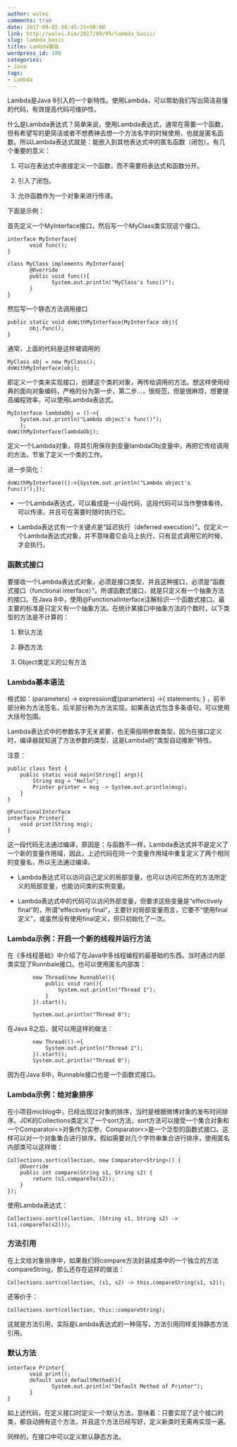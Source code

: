 ```yaml
---
author: wulei
comments: true
date: 2017-09-05 08:45:21+00:00
link: http://wulei.kim/2017/09/05/lambda_basic/
slug: lambda_basic
title: Lambda基础
wordpress_id: 190
categories:
- Java
tags:
- Lambda
---
```


Lambda是Java 8引入的一个新特性。使用Lambda，可以帮助我们写出简洁易懂的代码，有效提高代码可维护性。

什么是Lambda表达式？简单来说，使用Lambda表达式，通常在需要一个函数，但有希望写的更简洁或者不想费神去想一个方法名字的时候使用，也就是匿名函数。所以Lambda表达式就是：能嵌入到其他表达式中的匿名函数（闭包）。有几个重要的意义：



 	
  1. 可以在表达式中直接定义一个函数，而不需要将表达式和函数分开。

 	
  2. 引入了闭包。

 	
  3. 允许函数作为一个对象来进行传递。


下面是示例：

首先定义一个MyInterface接口，然后写一个MyClass类实现这个接口。

    
    interface MyInterface{
           void func();
    }
    
    class MyClass implements MyInterface{
           @Override
           public void func(){
                  System.out.println("MyClass's func()");
           }
    }


然后写一个静态方法调用接口

    
    public static void doWithMyInterface(MyInterface obj){
           obj.func();
    }


通常，上面的代码是这样被调用的

    
    MyClass obj = new MyClass();
    doWithMyInterface(obj);


即定义一个类来实现接口，创建这个类的对象，再传给调用的方法。想这样使用经典的面向对象编码，严格的分为第一步，第二步...，很规范，但是很麻烦，想要提高编程效率，可以使用Lambda表达式。

    
    MyInterface lambdaObj = ()->{
    	System.out.println("Lambda object's func()");
    	};
    doWithMyInterface(lambdaObj);


定义一个Lambda对象，将其引用保存到变量lambdaObj变量中，再把它传给调用的方法，节省了定义一个类的工作。

进一步简化：

    
    doWithMyInterface(()->{System.out.println("Lambda object's func()");});





 	
  * 一个Lambda表达式，可以看成是一小段代码，这段代码可以当作整体看待，可以传递，并且可在需要时随时执行它。

 	
  * Lambda表达式有一个关键点是“延迟执行（deferred execution）”。仅定义一个Lambda表达式对象，并不意味着它会马上执行，只有显式调用它的时候，才会执行。




### 函数式接口


要接收一个Lambda表达式对象，必须是接口类型，并且这种接口，必须是“函数式接口（functional interface）”。所谓函数式接口，就是只定义有一个抽象方法的接口。在Java 8中，使用@FunctionalInterface注解标识一个函数式接口。最主要的标准是只定义有一个抽象方法。在统计某接口中抽象方法的个数时，以下类型的方法是不计算的：



 	
  1. 默认方法

 	
  2. 静态方法

 	
  3. Object类定义的公有方法




### Lambda基本语法


格式如：(parameters) -> expression或(parameters) ->{ statements; } ，前半部分称为方法签名，后半部分称为方法实现。如果表达式包含多条语句，可以使用大括号包围。

Lambda表达式中的参数名字无关紧要，也无需指明参数类型，因为在接口定义时，编译器就知道了方法参数的类型，这是Lambda的“类型自动推断”特性。

注意：

    
    public class Test {
    	public static void main(String[] args){
    		String msg = "Hello";
    		Printer printer = msg -> System.out.println(msg);
    	}
    }
    
    @FunctionalInterface
    interface Printer{
    	void print(String msg);
    }
    
    


这一段代码无法通过编译，原因是：与函数不一样，Lambda表达式并不是定义了一个新的变量作用域，因此，上述代码在同一个变量作用域中重复定义了两个相同的变量名，所以无法通过编译。



 	
  * Lambda表达式可以访问自己定义的局部变量，也可以访问它所在的方法所定义的局部变量，也能访问类的实例变量。

 	
  * Lambda表达式中的代码可以访问外部变量，但要求这些变量是“effectively final”的，所谓“effectively final”，主要针对局部变量而言，它要不“使用final定义”，或虽然没有使用final定义，但只初始化了一次。




### Lambda示例：开启一个新的线程并运行方法


在《多线程基础》中介绍了在Java中多线程编程的最基础的东西。当时通过内部类实现了Runnbale接口。也可以使用匿名内部类：

    
    		new Thread(new Runnable(){
    			public void run(){
    				System.out.println("Thread 1");
    			}
    		}).start();
    		
    		System.out.println("Thread 0");


在Java 8之后，就可以用这样的做法：

    
    		new Thread(()->{
    			System.out.println("Thread 1");
    		}).start();
    		System.out.println("Thread 0");


因为在Java 8中，Runnable接口也是一个函数式接口。


### Lambda示例：给对象排序


在小项目micblog中，已经出现过对象的排序，当时是根据微博对象的发布时间排序。JDK的Collections类定义了一个sort方法，sort方法可以接受一个集合对象和一个Comparator<>对象作为实参，Comparator<>是一个泛型的函数式接口。这样可以对一个对象集合进行排序。假如需要对几个字符串集合进行排序，使用匿名内部类可以这样做：

    
    Collections.sort(collection, new Comparator<String>() {  
        @Override  
        public int compare(String s1, String s2) {  
            return (s1.compareTo(s2));  
        }  
    }); 


使用Lambda表达式：

    
    Collections.sort(collection, (String s1, String s2) -> (s1.compareTo(s2)));




### 方法引用


在上文给对象排序中，如果我们将compare方法封装成类中的一个独立的方法compareString，那么还存在这样的做法：

    
    Collections.sort(collection, (s1, s2) -> this.compareString(s1, s2));


还等价于：

    
    Collections.sort(collection, this::compareString);


这就是方法引用，实际是Lambda表达式的一种简写，方法引用同样支持静态方法引用。


### 默认方法



    
    interface Printer{
           void print();
           default void defaultMethod(){
                  System.out.println("Default Method of Printer");
           }
    }


如上述代码，在定义接口时定义一个默认方法，意味着：只要实现了这个接口的类，都自动拥有这个方法，并且这个方法已经写好，定义新类时无需再实现一遍。

同样的，在接口中可以定义默认静态方法。
